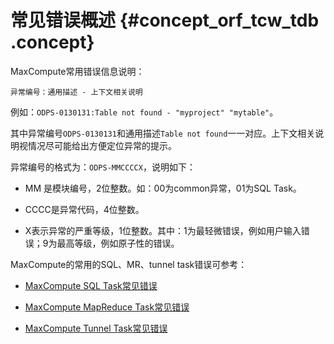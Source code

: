 # 常见错误概述 {#concept_orf_tcw_tdb .concept}

MaxCompute常用错误信息说明：

```
异常编号：通用描述 - 上下文相关说明
```

例如：`ODPS-0130131:Table not found - "myproject" "mytable"`。

其中异常编号`ODPS-0130131`和通用描述`Table not found`一一对应。上下文相关说明视情况尽可能给出方便定位异常的提示。

异常编号的格式为：`ODPS-MMCCCCX`，说明如下：

-   MM 是模块编号，2位整数。如：00为common异常，01为SQL Task。

-   CCCC是异常代码，4位整数。

-   X表示异常的严重等级，1位整数。其中：1为最轻微错误，例如用户输入错误；9为最高等级，例如原子性的错误。


MaxCompute的常用的SQL、MR、tunnel task错误可参考：

-   [MaxCompute SQL Task常见错误](intl.zh-CN/错误码附录/SQL常见错误.md)

-   [MaxCompute MapReduce Task常见错误](intl.zh-CN/错误码附录/MapReduce常见错误.md)

-   [MaxCompute Tunnel Task常见错误](intl.zh-CN/错误码附录/Tunnel常见错误.md)


